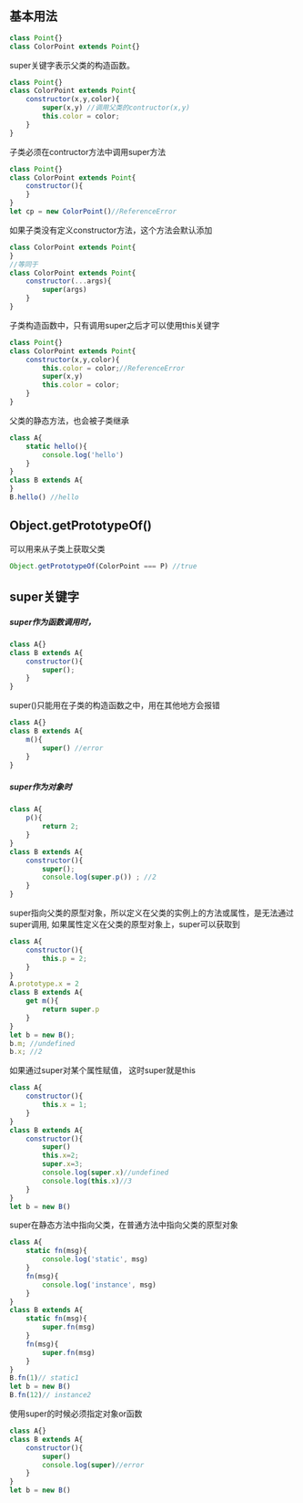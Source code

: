## 基本用法
```javascript
class Point{}
class ColorPoint extends Point{}
```
super关键字表示父类的构造函数。
```javascript
class Point{}
class ColorPoint extends Point{
    constructor(x,y,color){
        super(x,y) //调用父类的contructor(x,y)
        this.color = color;
    }
}
```
子类必须在contructor方法中调用super方法
```javascript
class Point{}
class ColorPoint extends Point{
    constructor(){
    }
}
let cp = new ColorPoint()//ReferenceError
```
如果子类没有定义constructor方法，这个方法会默认添加
```javascript
class ColorPoint extends Point{
}
//等同于
class ColorPoint extends Point{
    constructor(...args){
        super(args)
    }
}
```
子类构造函数中，只有调用super之后才可以使用this关键字
```javascript
class Point{}
class ColorPoint extends Point{
    constructor(x,y,color){
        this.color = color;//ReferenceError
        super(x,y)
        this.color = color;
    }
}
```
父类的静态方法，也会被子类继承
```javascript
class A{
    static hello(){
        console.log('hello')
    }
}
class B extends A{
}
B.hello() //hello
```

## Object.getPrototypeOf()
可以用来从子类上获取父类
```javascript
Object.getPrototypeOf(ColorPoint === P) //true
```

## super关键字
##### super作为函数调用时，
```javascript
class A{}
class B extends A{
    constructor(){
        super();
    }
}  
```
super()只能用在子类的构造函数之中，用在其他地方会报错
```javascript
class A{}
class B extends A{
    m(){
        super() //error
    }
}    
```

##### super作为对象时
```javascript
class A{
    p(){
        return 2;
    }
}
class B extends A{
    constructor(){
        super();
        console.log(super.p()) ; //2
    }
}
```
super指向父类的原型对象，所以定义在父类的实例上的方法或属性，是无法通过super调用, 如果属性定义在父类的原型对象上，super可以获取到
```javascript
class A{
    constructor(){
        this.p = 2;
    }
}
A.prototype.x = 2
class B extends A{
    get m(){
        return super.p
    }
}
let b = new B();
b.m; //undefined
b.x; //2
```
如果通过super对某个属性赋值， 这时super就是this
```javascript
class A{
    constructor(){
        this.x = 1;
    }
}
class B extends A{
    constructor(){
        super()
        this.x=2;
        super.x=3;
        console.log(super.x)//undefined
        console.log(this.x)//3
    }
}
let b = new B()
```
super在静态方法中指向父类，在普通方法中指向父类的原型对象
```javascript
class A{
    static fn(msg){
        console.log('static', msg)
    }
    fn(msg){
        console.log('instance', msg)
    }
}
class B extends A{
    static fn(msg){
        super.fn(msg)
    }
    fn(msg){
        super.fn(msg)
    }
}
B.fn(1)// static1
let b = new B()
B.fn(12)// instance2
```
使用super的时候必须指定对象or函数
```javascript
class A{}
class B extends A{
    constructor(){
        super()
        console.log(super)//error
    }
}
let b = new B()
```